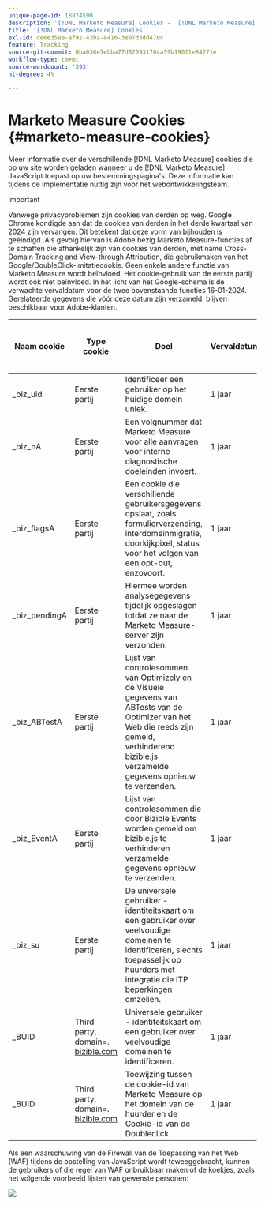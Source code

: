 ```yaml
---
unique-page-id: 18874590
description: '[!DNL Marketo Measure] Cookies -  [!DNL Marketo Measure]'
title: '[!DNL Marketo Measure] Cookies'
exl-id: de6e35ae-af92-43ba-8416-3e07d3dd470c
feature: Tracking
source-git-commit: 0ba036e7ebba77d870931704a59b19011e84271e
workflow-type: tm+mt
source-wordcount: '393'
ht-degree: 4%

---
```


# Marketo Measure Cookies {#marketo-measure-cookies}

Meer informatie over de verschillende [!DNL Marketo Measure] cookies die op uw site worden geladen wanneer u de [!DNL Marketo Measure] JavaScript toepast op uw bestemmingspagina&#39;s. Deze informatie kan tijdens de implementatie nuttig zijn voor het webontwikkelingsteam.

>[!IMPORTANT]
>
>Vanwege privacyproblemen zijn cookies van derden op weg. Google Chrome kondigde aan dat de cookies van derden in het derde kwartaal van 2024 zijn vervangen. Dit betekent dat deze vorm van bijhouden is geëindigd. Als gevolg hiervan is Adobe bezig Marketo Measure-functies af te schaffen die afhankelijk zijn van cookies van derden, met name Cross-Domain Tracking and View-through Attribution, die gebruikmaken van het Google/DoubleClick-imitatiecookie. Geen enkele andere functie van Marketo Measure wordt beïnvloed. Het cookie-gebruik van de eerste partij wordt ook niet beïnvloed. In het licht van het Google-schema is de verwachte vervaldatum voor de twee bovenstaande functies 16-01-2024. Gerelateerde gegevens die vóór deze datum zijn verzameld, blijven beschikbaar voor Adobe-klanten.

<table>
<thead>
  <tr>
    <th>Naam cookie</th>
    <th>Type cookie</th>
    <th>Doel</th>
    <th>Vervaldatum</th>
    <th>Heeft u een veilige vlag ingesteld?<br></th>
    <th>Heeft alleen HTTP-vlag ingesteld?</th>
    <th>Koekjesset</th>
  </tr>
</thead>
<tbody>
  <tr>
    <td>_biz_uid</td>
    <td>Eerste partij</td>
    <td>Identificeer een gebruiker op het huidige domein uniek.</td>
    <td>1 jaar</td>
    <td>Nee</td>
    <td>Nee</td>
    <td>bizible.js</td>
  </tr>
  <tr>
    <td>_biz_nA</td>
    <td>Eerste partij</td>
    <td>Een volgnummer dat Marketo Measure voor alle aanvragen voor interne diagnostische doeleinden invoert.</td>
    <td>1 jaar</td>
    <td>Nee</td>
    <td>Nee</td>
    <td>bizible.js</td>
  </tr>
  <tr>
    <td>_biz_flagsA</td>
    <td>Eerste partij</td>
    <td>Een cookie die verschillende gebruikersgegevens opslaat, zoals formulierverzending, interdomeinmigratie, doorkijkpixel, status voor het volgen van een opt-out, enzovoort.</td>
    <td>1 jaar</td>
    <td>Nee</td>
    <td>Nee</td>
    <td>bizible.js</td>
  </tr>
  <tr>
    <td>_biz_pendingA</td>
    <td>Eerste partij</td>
    <td>Hiermee worden analysegegevens tijdelijk opgeslagen totdat ze naar de Marketo Measure-server zijn verzonden.</td>
    <td>1 jaar</td>
    <td>Nee</td>
    <td>Nee</td>
    <td>bizible.js</td>
  </tr>
  <tr>
    <td>_biz_ABTestA</td>
    <td>Eerste partij</td>
    <td>Lijst van controlesommen van Optimizely en de Visuele gegevens van ABTests van de Optimizer van het Web die reeds zijn gemeld, verhinderend bizible.js verzamelde gegevens opnieuw te verzenden.</td>
    <td>1 jaar</td>
    <td>Nee</td>
    <td>Nee</td>
    <td>bizible.js</td>
  </tr>
  <tr>
    <td>_biz_EventA</td>
    <td>Eerste partij</td>
    <td>Lijst van controlesommen die door Bizible Events worden gemeld om bizible.js te verhinderen verzamelde gegevens opnieuw te verzenden.</td>
    <td>1 jaar</td>
    <td>Nee</td>
    <td>Nee</td>
    <td>bizible.js</td>
  </tr>
  <tr>
    <td>_biz_su</td>
    <td>Eerste partij</td>
    <td>De universele gebruiker - identiteitskaart om een gebruiker over veelvoudige domeinen te identificeren, slechts toepasselijk op huurders met integratie die ITP beperkingen omzeilen.</td>
    <td>1 jaar</td>
    <td>Ja</td>
    <td>Nee</td>
    <td>Edgecast</td>
  </tr>
  <tr>
    <td>_BUID</td>
    <td>Third party, domain=.<a href="https://business.adobe.com/nl/products/marketo/bizible.html"> bizible.com </a></td>
    <td>Universele gebruiker - identiteitskaart om een gebruiker over veelvoudige domeinen te identificeren.</td>
    <td>1 jaar</td>
    <td>Ja</td>
    <td>Nee</td>
    <td>Edgecast</td>
  </tr>
  <tr>
    <td>_BUID</td>
    <td>Third party, domain=.<a href="https://bizibly.com/"> bizible.com </a></td>
    <td>Toewijzing tussen de cookie-id van Marketo Measure op het domein van de huurder en de Cookie-id van de Doubleclick.</td>
    <td>1 jaar</td>
    <td>Ja</td>
    <td>Nee</td>
    <td>Edgecast</td>
  </tr>
</tbody>
</table>

Als een waarschuwing van de Firewall van de Toepassing van het Web (WAF) tijdens de opstelling van JavaScript wordt teweeggebracht, kunnen de gebruikers of die regel van WAF onbruikbaar maken of de koekjes, zoals het volgende voorbeeld lijsten van gewenste personen:

![](assets/marketo-measure-cookies-1.png)
